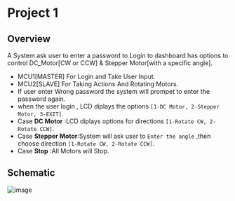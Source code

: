 # Project 1 
## Overview
A System ask user to enter a password to Login to dashboard has options to control
DC_Motor[CW or CCW] & Stepper Motor[with a specific angle].

- MCU1[MASTER] For Login and Take User Input.
- MCU2[SLAVE]  For Taking Actions And Rotating Motors.
- If user enter Wrong password the system will prompet to enter the password again.
- when the user login , LCD diplays the options `[1-DC Motor, 2-Stepper Motor, 3-EXIT]`.
- Case **DC Motor** :LCD diplays options for directions `[1-Rotate CW, 2-Rotate CCW]`.
- Case **Stepper Motor**:System will ask user to `Enter the angle` ,then choose direction `[1-Rotate CW, 2-Rotate CCW]`.
- Case **Stop** :All Motors will Stop.
## Schematic
  ![image](https://github.com/MahmoudSamy511/Atmega32_Projects/assets/95527475/7ced554c-6bb1-488a-834d-b7eb3cd8ab6e)

